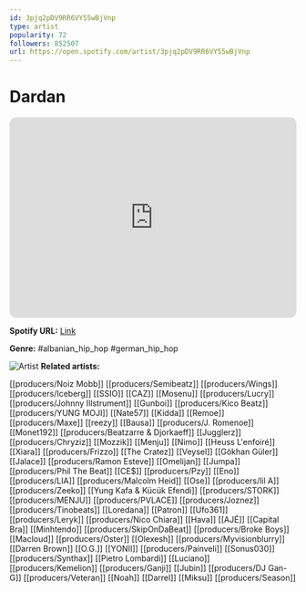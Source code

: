 ```yaml
---
id: 3pjq2pDV9RR6VY55wBjVnp
type: artist
popularity: 72
followers: 852507
url: https://open.spotify.com/artist/3pjq2pDV9RR6VY55wBjVnp
---
```

# Dardan

<iframe style="border-radius:12px" src="https://open.spotify.com/embed/artist/3pjq2pDV9RR6VY55wBjVnp" width="100%" height="352" frameBorder="0" allowfullscreen="" allow="autoplay; clipboard-write; encrypted-media; fullscreen; picture-in-picture" loading="lazy"></iframe>

**Spotify URL:** [Link](https://open.spotify.com/artist/3pjq2pDV9RR6VY55wBjVnp)

**Genre:**  #albanian_hip_hop #german_hip_hop

![Artist](https://i.scdn.co/image/ab6761610000e5ebf460bb791d52dc1b2a4c38f0)
**Related artists:**

[[producers/Noiz Mobb]]
[[producers/Semibeatz]]
[[producers/Wings]]
[[producers/Iceberg]]
[[SSIO]]
[[CAZ]]
[[Mosenu]]
[[producers/Lucry]]
[[producers/Johnny Illstrument]]
[[Gunboi]]
[[producers/Kico Beatz]]
[[producers/YUNG MOJI]]
[[Nate57]]
[[Kidda]]
[[Remoe]]
[[producers/Maxe]]
[[reezy]]
[[Bausa]]
[[producers/J. Romenoe]]
[[Monet192]]
[[producers/Beatzarre & Djorkaeff]]
[[Jugglerz]]
[[producers/Chryziz]]
[[Mozzik]]
[[Menju]]
[[Nimo]]
[[Heuss L'enfoiré]]
[[Xiara]]
[[producers/Frizzo]]
[[The Cratez]]
[[Veysel]]
[[Gökhan Güler]]
[[Jalace]]
[[producers/Ramon Esteve]]
[[Omelijan]]
[[Jumpa]]
[[producers/Phil The Beat]]
[[CE$]]
[[producers/Pzy]]
[[Eno]]
[[producers/LIA]]
[[producers/Malcolm Heid]]
[[Ose]]
[[producers/lil A]]
[[producers/Zeeko]]
[[Yung Kafa & Kücük Efendi]]
[[producers/STORK]]
[[producers/MENJU]]
[[producers/PVLACE]]
[[producers/Joznez]]
[[producers/Tinobeats]]
[[Loredana]]
[[Patron]]
[[Ufo361]]
[[producers/Leryk]]
[[producers/Nico Chiara]]
[[Hava]]
[[AJÉ]]
[[Capital Bra]]
[[Minhtendo]]
[[producers/SkipOnDaBeat]]
[[producers/Broke Boys]]
[[Macloud]]
[[producers/Oster]]
[[Olexesh]]
[[producers/Myvisionblurry]]
[[Darren Brown]]
[[O.G.]]
[[YONII]]
[[producers/Painveli]]
[[Sonus030]]
[[producers/Synthax]]
[[Pietro Lombardi]]
[[Luciano]]
[[producers/Kemelion]]
[[producers/Ganji]]
[[Jubin]]
[[producers/DJ Gan-G]]
[[producers/Veteran]]
[[Noah]]
[[Darrel]]
[[Miksu]]
[[producers/Season]]
